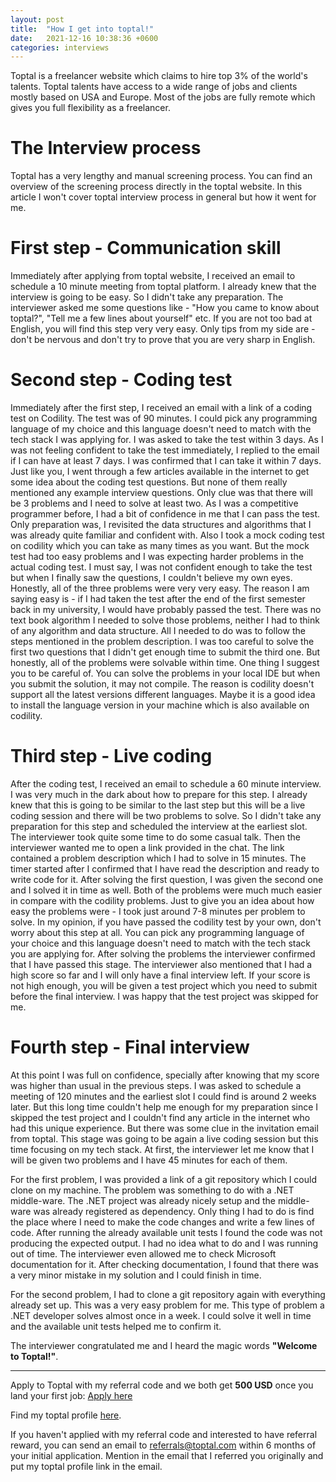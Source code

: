 ```yaml
---
layout: post
title:  "How I get into toptal!"
date:   2021-12-16 10:38:36 +0600
categories: interviews
---
```


Toptal is a freelancer website which claims to hire top 3% of the world's talents. Toptal talents have access to a wide range of jobs and clients mostly based on USA and Europe. Most of the jobs are fully remote which gives you full flexibility as a freelancer.

# The Interview process
Toptal has a very lengthy and manual screening  process. You can find an overview of the screening process directly in the toptal website. In this article I won't cover toptal interview process in general but how it went for me.

# First step - Communication skill
Immediately after applying from toptal website, I received an email to schedule a 10 minute meeting from toptal platform. I already knew that the interview is going to be easy. So I didn't take any preparation. The interviewer asked me some questions like - "How you came to know about toptal?", "Tell me a few lines about yourself" etc. If you are not too bad at English, you will find this step very very easy. Only tips from my side are - don't be nervous and don't try to prove that you are very sharp in English.

# Second step - Coding test
Immediately after the first step, I received an email with a link of a coding test on Codility. The test was of 90 minutes. I could pick any programming language of my choice and this language doesn't need to match with the tech stack I was applying for. I was asked to take the test within 3 days. As I was not feeling confident to take the test immediately, I replied to the email if I can have at least 7 days. I was confirmed that I can take it within 7 days. Just like you, I went through a few articles available in the internet to get some idea about the coding test questions. But none of them really mentioned any example interview questions. Only clue was that there will be 3 problems and I need to solve at least two. As I was a competitive programmer before, I had  a bit of confidence in me that I can pass the test. Only preparation was, I revisited the data structures and algorithms that I was already quite familiar and confident with. Also I took a mock coding test on codility which you can take as many times as you want. But the mock test had too easy problems and I was expecting harder problems in the actual coding test. I must say, I was not confident enough to take the test but when I finally saw the questions, I couldn't believe my own eyes. Honestly, all of the three problems were very very easy. The reason I am saying easy is - if I had taken the test after the end of the first semester back in my university, I would have probably passed the test. There was no text book algorithm I needed to solve those problems, neither I had to think of any algorithm and data structure. All I needed to do was to follow the steps mentioned in the problem description. I was too careful to solve the first two questions that I didn't get enough time to submit the third one. But honestly, all of the problems were solvable within time. One thing I suggest you to be careful of. You can solve the problems in your local IDE but when you submit the solution, it may not compile. The reason is codility doesn't support all the latest versions different languages. Maybe it is a good idea to install the language version in your machine which is also available on codility.

# Third step - Live coding
After the coding test, I received an email to schedule a 60 minute interview. I was very much in the dark about how to prepare for this step. I already knew that this is going to be similar to the last step but this will be a live coding session and there will be two problems to solve. So I didn't take any preparation for this step and scheduled the interview at the earliest slot. The interviewer took quite some time to do some casual talk. Then the interviewer wanted me to open a link provided in the chat. The link contained a problem description which I had to solve in 15 minutes. The timer started after I confirmed that I have read the description and ready to write code for it. After solving the first question, I was given the second one and I solved it in time as well. Both of the problems were much much easier in compare with the codility problems. Just to give you an idea about how easy the problems were - I took just around 7-8 minutes per problem to solve. In my opinion, if you have passed the codility test by your  own, don't worry about this step at all. You can pick any programming language of your choice and this language doesn't need to match with the tech stack you are applying for. After solving the problems the interviewer confirmed that I have passed this stage. The interviewer also mentioned that I had a high score so far and I will only have a final interview left. If your score is not high enough, you will be given a test project which you need to submit before the final interview. I was happy that the test project was skipped for me.

# Fourth step - Final interview
At this point I was full on confidence, specially after knowing that my score was higher than usual in the previous steps. I was asked to schedule a meeting of 120 minutes and the earliest slot I could find is around 2 weeks later. But this long time couldn't help me enough for my preparation since I skipped the test project and I couldn't find any article in the internet who had this unique experience. But there was some clue in the invitation email from toptal. This stage was going to be again a live coding session but this time focusing on my tech stack. At first, the interviewer let me know that I will be given two problems and I have 45 minutes for each of them.

For the first problem, I was provided a link of a git repository which I could clone on my machine. The problem was something to do with a .NET middle-ware. The .NET project was already nicely setup and the middle-ware was already registered as dependency. Only thing I had to do is find the place where I need to make the code changes and write a few lines of code. After running the already available unit tests I found the code was not producing the expected output. I had no idea what to do and I was running out of time. The interviewer even allowed me to check Microsoft documentation for it. After checking documentation, I found that there was a very minor mistake in my solution and I could finish in time.

For the second problem, I had to clone a git repository again with everything already set up. This was a very easy problem for me. This type of problem a .NET developer solves almost once in a week. I could solve it well in time and the available unit tests helped me to confirm  it.

The interviewer congratulated me and I heard the magic words **"Welcome to Toptal!"**.

---

Apply to Toptal with my referral code and we both get **500 USD** once you land your first job: [Apply here](https://www.toptal.com/qKJGyP/worlds-top-talent)

Find my toptal profile [here](https://www.toptal.com/resume/feroz-ahmmed).

If you haven't applied with my referral code and interested to have referral reward, you can send an email to [referrals@toptal.com](mailto:referrals@toptal.com) within 6 months of your initial application. Mention in the email that I referred you originally and put my toptal profile link in the email.
